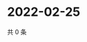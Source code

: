 # 2022-02-25

共 0 条

<!-- BEGIN WEIBO -->
<!-- 最后更新时间 Fri Feb 25 2022 14:17:49 GMT+0800 (China Standard Time) -->

<!-- END WEIBO -->
